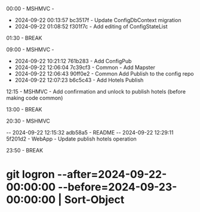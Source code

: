 ﻿00:00 - MSHMVC - 

- 2024-09-22 00:13:57 bc3517f - Update ConfigDbContext migration
- 2024-09-22 01:08:52 f301f7c - Add editing of ConfigStateList

01:30 - BREAK

09:00 - MSHMVC - 

- 2024-09-22 10:21:12 761b283 - Add ConfigPub
- 2024-09-22 12:06:04 7c39cf3 - Common - Add Mapster
- 2024-09-22 12:06:43 90ff0e2 - Common Add Publish to the config repo
- 2024-09-22 12:07:23 b6c5c43 - Add Hotels Publish

12:15 - MSHMVC - Add confirmation and unlock to publish hotels (before making code common)

13:00 - BREAK

20:30 - MSHMVC

-- 2024-09-22 12:15:32 adb58a5 - README
-- 2024-09-22 12:29:11 5f201d2 - WebApp - Update publish hotels operation

23:50 - BREAK

# git logron --after=2024-09-22-00:00:00 --before=2024-09-23-00:00:00 | Sort-Object
